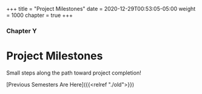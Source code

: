 +++
title = "Project Milestones"
date = 2020-12-29T00:53:05-05:00
weight = 1000
chapter = true
+++

### Chapter Y

# Project Milestones

Small steps along the path toward project completion!

[Previous Semesters Are Here]({{<relref "./old">}})